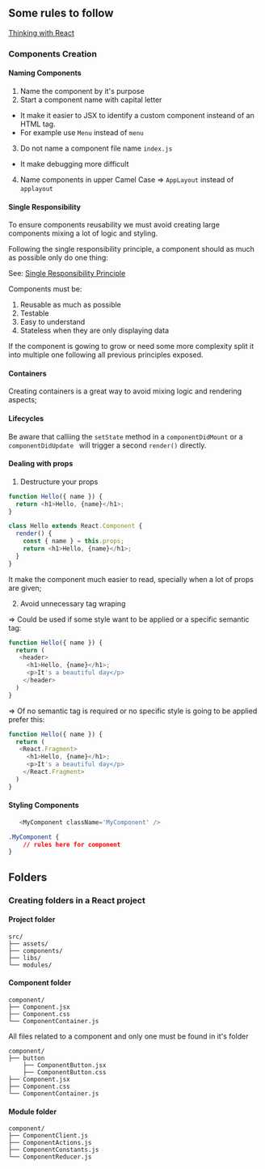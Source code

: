 ## Some rules to follow

[Thinking with React](https://reactjs.org/docs/thinking-in-react.html)

### Components Creation

#### Naming Components

1. Name the component by it's purpose
2. Start a component name with capital letter
  * It make it easier to JSX to identify a custom component insteand of an HTML tag.
  * For example use `Menu` instead of `menu`
3. Do not name a component file name `index.js`
  * It make debugging more difficult
4. Name components in upper Camel Case => `AppLayout` instead of `applayout`

#### Single Responsibility

To ensure components reusability we must avoid creating large components mixing a lot of logic and styling.

Following the single responsibility principle, a component should as much as possible only do one thing:

See: 
[Single Responsibility Principle](https://en.wikipedia.org/wiki/Single-responsibility_principle)

Components must be:

1. Reusable as much as possible
2. Testable
3. Easy to understand
4. Stateless when they are only displaying data

If the component is gowing to grow or need some more complexity split it into multiple one following all previous principles exposed.

#### Containers

Creating containers is a great way to avoid mixing logic and rendering aspects;


#### Lifecycles 

Be aware that calliing the `setState` method in a `componentDidMount` or a `componentDidUpdate ` will trigger a second `render()` directly.


#### Dealing with props

1. Destructure your props

```javascript
function Hello({ name }) {
  return <h1>Hello, {name}</h1>;
}
```

```javascript
class Hello extends React.Component {
  render() {
    const { name } = this.props;
    return <h1>Hello, {name}</h1>;
  }
}

```
It make the component much easier to read, specially when a lot of props are given;

2. Avoid unnecessary tag wraping

=> Could be used if some style want to be applied or a specific semantic tag:

```javascript
function Hello({ name }) {
  return (
   <header>
     <h1>Hello, {name}</h1>;
     <p>It's a beautiful day</p>
    </header>
  )
}
```

=> Of no semantic tag is required or no specific style is going to be applied prefer this:

```javascript
function Hello({ name }) {
  return (
   <React.Fragment>
     <h1>Hello, {name}</h1>;
     <p>It's a beautiful day</p>
    </React.Fragment>
  )
}
```

#### Styling Components


```javascript
   <MyComponent className='MyComponent' />
```

```css
.MyComponent {
    // rules here for component
}
```

## Folders

### Creating folders in a React project


#### Project folder

```
src/
├── assets/
├── components/
├── libs/
└── modules/
```

#### Component folder

```
component/
├── Component.jsx
├── Component.css
└── ComponentContainer.js
```
All files related to a component and only one must be found in it's folder

```
component/
├── button 
    ├── ComponentButton.jsx
    ├── ComponentButton.css
├── Component.jsx
├── Component.css
└── ComponentContainer.js
```

#### Module folder

```
component/
├── ComponentClient.js
├── ComponentActions.js
├── ComponentConstants.js
└── ComponentReducer.js
```
